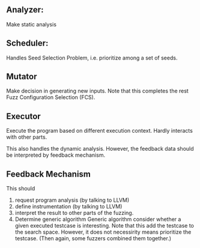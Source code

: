 
## Analyzer: 
Make static analysis

## Scheduler:
Handles Seed Selection Problem, i.e. prioritize among a set of seeds.


## Mutator
Make decision in generating new inputs. Note that this completes the rest 
Fuzz Configuration Selection (FCS). 

## Executor
Execute the program based on different execution context.
Hardly interacts with other parts.

This also handles the dynamic analysis. However, the feedback data should be interpreted by feedback mechanism.

## Feedback Mechanism

This should 
1. request program analysis (by talking to LLVM)
2. define instrumentation (by talking to LLVM)
3. interpret the result to other parts of the fuzzing.
4. Determine generic algorithm
  Generic algorithm consider whether a given executed testcase is interesting.
  Note that this add the testcase to the search space. However, it does not necessirity means prioritize the testcase. (Then again, some fuzzers combined them together.)
